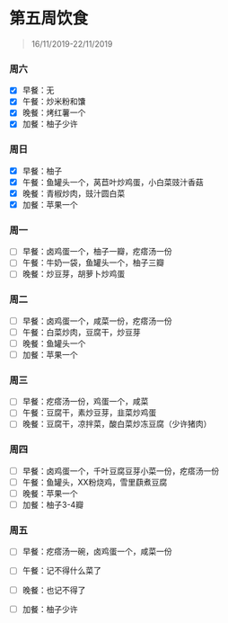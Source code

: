 # 第五周饮食

>16/11/2019-22/11/2019

### 周六

- [x] 早餐：无
- [x] 午餐：炒米粉和馕
- [x] 晚餐：烤红薯一个
- [x] 加餐：柚子少许

### 周日

- [x] 早餐：柚子
- [x] 午餐：鱼罐头一个，莴苣叶炒鸡蛋，小白菜豉汁香菇
- [x] 晚餐：青椒炒肉，豉汁圆白菜
- [x] 加餐：苹果一个

### 周一

- [ ] 早餐：卤鸡蛋一个，柚子一瓣，疙瘩汤一份
- [ ] 午餐：牛奶一袋，鱼罐头一个，柚子三瓣
- [ ] 晚餐：炒豆芽，胡萝卜炒鸡蛋

### 周二

- [ ] 早餐：卤鸡蛋一个，咸菜一份，疙瘩汤一份
- [ ] 午餐：白菜炒肉，豆腐干，炒豆芽
- [ ] 晚餐：鱼罐头一个
- [ ] 加餐：苹果一个

### 周三

- [ ] 早餐：疙瘩汤一份，鸡蛋一个，咸菜
- [ ] 午餐：豆腐干，素炒豆芽，韭菜炒鸡蛋
- [ ] 晚餐：豆腐干，凉拌菜，酸白菜炒冻豆腐（少许猪肉）

### 周四

- [ ] 早餐：卤鸡蛋一个，千叶豆腐豆芽小菜一份，疙瘩汤一份
- [ ] 午餐：鱼罐头，XX粉烧鸡，雪里蕻煮豆腐
- [ ] 晚餐：苹果一个
- [ ] 加餐：柚子3-4瓣

### 周五

- [ ] 早餐：疙瘩汤一碗，卤鸡蛋一个，咸菜一份

- [ ] 午餐：记不得什么菜了

- [ ] 晚餐：也记不得了

- [ ] 加餐：柚子少许

  
